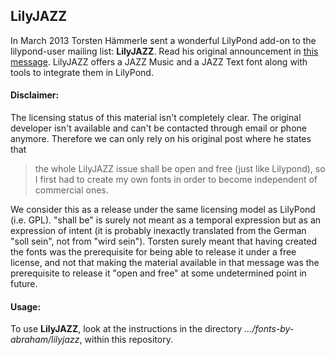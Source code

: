 ## LilyJAZZ

In March 2013 Torsten Hämmerle sent a wonderful LilyPond add-on to the
lilypond-user mailing list: **LilyJAZZ**. Read his original announcement in 
[this message](http://lists.gnu.org/archive/html/lilypond-user/2013-03/msg00647.html).
LilyJAZZ offers a JAZZ Music and a JAZZ Text font along with tools to
integrate them in LilyPond.

#### Disclaimer:
The licensing status of this material isn't completely clear. The original 
developer isn't available and can't be contacted through email or phone 
anymore. Therefore we can only rely on his original post where he states that

> the whole LilyJAZZ issue shall be open and free (just like Lilypond), so I
> first had to create my own fonts in order to become independent of 
> commercial ones.

We consider this as a release under the same licensing model as LilyPond 
(i.e. GPL). "shall be" is surely not meant as a temporal expression but as an 
expression of intent (it is probably inexactly translated from the German 
"soll sein", not from "wird sein"). Torsten surely meant that having created 
the fonts was the prerequisite for being able to release it under a free 
license, and not that making the material available in that message was the 
prerequisite to release it "open and free" at some undetermined point in 
future.

#### Usage:

To use **LilyJAZZ**, look at the instructions in the directory
*.../fonts-by-abraham/lilyjazz*, within this repository.

